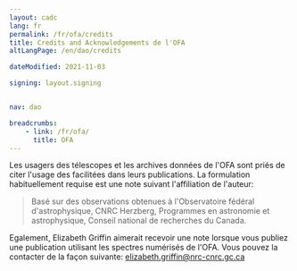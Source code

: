 ```yaml
---
layout: cadc
lang: fr
permalink: /fr/ofa/credits
title: Credits and Acknowledgements de l'OFA
altLangPage: /en/dao/credits

dateModified: 2021-11-03

signing: layout.signing


nav: dao

breadcrumbs:
    - link: /fr/ofa/
      title: OFA
---
```


<p>
Les usagers des t&eacute;lescopes et les archives donn&eacute;es de l'OFA sont pri&eacute;s de citer 
l'usage des facilit&eacute;es dans leurs publications. La formulation habituellement requise 
est une note suivant l'affiliation de l'auteur:
</p>

<blockquote>
Bas&eacute; sur des observations obtenues &agrave; l'Observatoire f&eacute;d&eacute;ral d'astrophysique, 
CNRC Herzberg, Programmes en astronomie et astrophysique, Conseil national de recherches du Canada.
</blockquote>

<p>
Egalement, Elizabeth Griffin aimerait recevoir une note lorsque vous publiez 
une publication utilisant les spectres num&eacute;ris&eacute;s de l'OFA. Vous pouvez la 
contacter de la façon suivante:
<a href="mailto:elizabeth.griffin@nrc-cnrc.gc.ca" class="ui-link">elizabeth.griffin@nrc-cnrc.gc.ca</a>
</p>